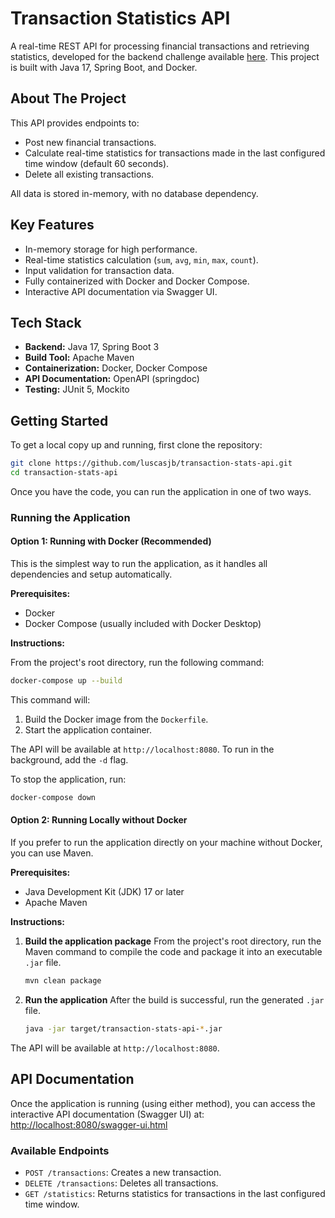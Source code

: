 # Transaction Statistics API

A real-time REST API for processing financial transactions and retrieving statistics, developed for the backend challenge available [here](https://github.com/feltex/desafio-itau-backend). This project is built with Java 17, Spring Boot, and Docker.

## About The Project

This API provides endpoints to:
- Post new financial transactions.
- Calculate real-time statistics for transactions made in the last configured time window (default 60 seconds).
- Delete all existing transactions.

All data is stored in-memory, with no database dependency.

## Key Features

- In-memory storage for high performance.
- Real-time statistics calculation (`sum`, `avg`, `min`, `max`, `count`).
- Input validation for transaction data.
- Fully containerized with Docker and Docker Compose.
- Interactive API documentation via Swagger UI.

## Tech Stack

- **Backend:** Java 17, Spring Boot 3
- **Build Tool:** Apache Maven
- **Containerization:** Docker, Docker Compose
- **API Documentation:** OpenAPI (springdoc)
- **Testing:** JUnit 5, Mockito

## Getting Started

To get a local copy up and running, first clone the repository:

```sh
git clone https://github.com/luscasjb/transaction-stats-api.git
cd transaction-stats-api
```

Once you have the code, you can run the application in one of two ways.

### Running the Application

#### Option 1: Running with Docker (Recommended)

This is the simplest way to run the application, as it handles all dependencies and setup automatically.

**Prerequisites:**
- Docker
- Docker Compose (usually included with Docker Desktop)

**Instructions:**

From the project's root directory, run the following command:

```sh
docker-compose up --build
```
This command will:
1.  Build the Docker image from the `Dockerfile`.
2.  Start the application container.

The API will be available at `http://localhost:8080`. To run in the background, add the `-d` flag.

To stop the application, run:
```sh
docker-compose down
```

#### Option 2: Running Locally without Docker

If you prefer to run the application directly on your machine without Docker, you can use Maven.

**Prerequisites:**
- Java Development Kit (JDK) 17 or later
- Apache Maven

**Instructions:**

1.  **Build the application package**
    From the project's root directory, run the Maven command to compile the code and package it into an executable `.jar` file.
    ```sh
    mvn clean package
    ```

2.  **Run the application**
    After the build is successful, run the generated `.jar` file.
    ```sh
    java -jar target/transaction-stats-api-*.jar
    ```

The API will be available at `http://localhost:8080`.

## API Documentation

Once the application is running (using either method), you can access the interactive API documentation (Swagger UI) at:
[http://localhost:8080/swagger-ui.html](http://localhost:8080/swagger-ui.html)

### Available Endpoints

- `POST /transactions`: Creates a new transaction.
- `DELETE /transactions`: Deletes all transactions.
- `GET /statistics`: Returns statistics for transactions in the last configured time window.

